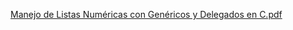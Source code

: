 [Manejo de Listas Numéricas con Genéricos y Delegados en C.pdf](https://github.com/user-attachments/files/18580882/Manejo.de.Listas.Numericas.con.Genericos.y.Delegados.en.C.pdf)
